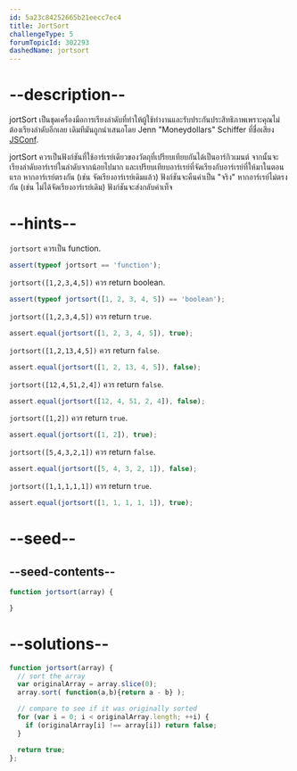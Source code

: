 ```yaml
---
id: 5a23c84252665b21eecc7ec4
title: JortSort
challengeType: 5
forumTopicId: 302293
dashedName: jortsort
---
```


# --description--

jortSort เป็นชุดเครื่องมือการเรียงลำดับที่ทำให้ผู้ใช้ทำงานและรับประกันประสิทธิภาพเพราะคุณไม่ต้องเรียงลำดับอีกเลย เดิมทีมันถูกนำเสนอโดย Jenn "Moneydollars" Schiffer ที่ชื่อเสียง [JSConf](https://www.youtube.com/watch?v=pj4U_W0OFoE).

jortSort ควรเป็นฟังก์ชันที่ใช้อาร์เรย์เดียวของวัตถุที่เปรียบเทียบกันได้เป็นอาร์กิวเมนต์ จากนั้นจะเรียงลำดับอาร์เรย์ในลำดับจากน้อยไปมาก และเปรียบเทียบอาร์เรย์ที่จัดเรียงกับอาร์เรย์ที่ให้มาในตอนแรก หากอาร์เรย์ตรงกัน (เช่น จัดเรียงอาร์เรย์เดิมแล้ว) ฟังก์ชันจะคืนค่าเป็น "จริง" หากอาร์เรย์ไม่ตรงกัน (เช่น ไม่ได้จัดเรียงอาร์เรย์เดิม) ฟังก์ชันจะส่งกลับค่าเท็จ

# --hints--

`jortsort` ควรเป็น function.

```js
assert(typeof jortsort == 'function');
```

`jortsort([1,2,3,4,5])` ควร return boolean.

```js
assert(typeof jortsort([1, 2, 3, 4, 5]) == 'boolean');
```

`jortsort([1,2,3,4,5])` ควร return `true`.

```js
assert.equal(jortsort([1, 2, 3, 4, 5]), true);
```

`jortsort([1,2,13,4,5])` ควร return `false`.

```js
assert.equal(jortsort([1, 2, 13, 4, 5]), false);
```

`jortsort([12,4,51,2,4])` ควร return `false`.

```js
assert.equal(jortsort([12, 4, 51, 2, 4]), false);
```

`jortsort([1,2])` ควร return `true`.

```js
assert.equal(jortsort([1, 2]), true);
```

`jortsort([5,4,3,2,1])` ควร return `false`.

```js
assert.equal(jortsort([5, 4, 3, 2, 1]), false);
```

`jortsort([1,1,1,1,1])` ควร return `true`.

```js
assert.equal(jortsort([1, 1, 1, 1, 1]), true);
```

# --seed--

## --seed-contents--

```js
function jortsort(array) {

}
```

# --solutions--

```js
function jortsort(array) {
  // sort the array
  var originalArray = array.slice(0);
  array.sort( function(a,b){return a - b} );

  // compare to see if it was originally sorted
  for (var i = 0; i < originalArray.length; ++i) {
    if (originalArray[i] !== array[i]) return false;
  }

  return true;
};
```

